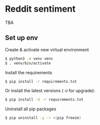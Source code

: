# Reddit sentiment

TBA

## Set up env

Create & activate new virtual environment

```bash
$ python3 -m venv venv
$ . venv/bin/activate
```

Install the requirements

```bash
$ pip install -r requirements.txt
```

Or install the latest versions (`-U` for upgrade):

```bash
$ pip install -U -r requirements.txt
```

Uninstall all pip packages

```bash
$ pip uninstall -y -r <(pip freeze)
```
